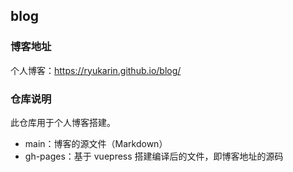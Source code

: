 ## blog

### 博客地址

个人博客：https://ryukarin.github.io/blog/

### 仓库说明

此仓库用于个人博客搭建。

- main：博客的源文件（Markdown）
- gh-pages：基于 vuepress 搭建编译后的文件，即博客地址的源码

































